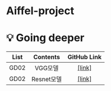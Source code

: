 # Aiffel-project
# 💡 Going deeper
|List|Contents|GitHub Link|
|:--:|:------:|:---:|
|GD02|VGG모델|[[link]](https://github.com/minigoom/Aiffel-project/blob/main/Going%20deeper/GD01_VGG%20model.ipynb)|
|GD02|Resnet모델|[[link]](https://github.com/minigoom/Aiffel-project/blob/main/Going%20deeper/GD02_Resnet%20model.ipynb)|
